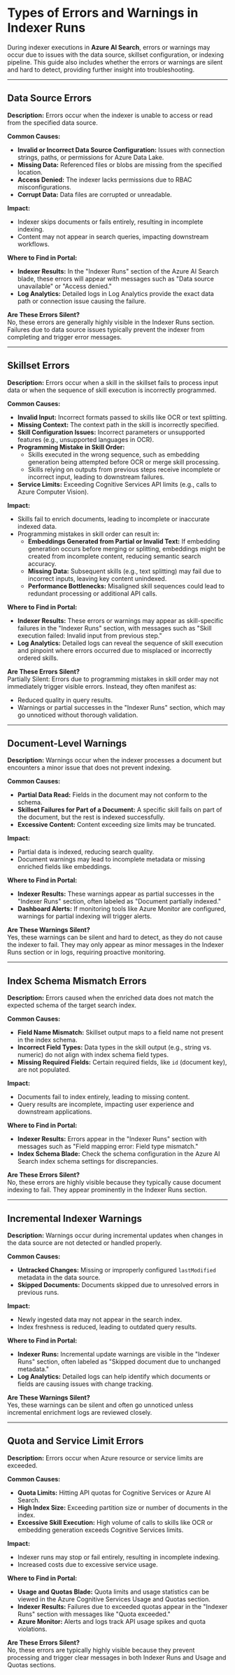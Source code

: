 # Types of Errors and Warnings in Indexer Runs  

During indexer executions in **Azure AI Search**, errors or warnings may occur due to issues with the data source, skillset configuration, or indexing pipeline. This guide also includes whether the errors or warnings are silent and hard to detect, providing further insight into troubleshooting.  

---

## Data Source Errors  

**Description:** Errors occur when the indexer is unable to access or read from the specified data source.  

**Common Causes:**  
- **Invalid or Incorrect Data Source Configuration:** Issues with connection strings, paths, or permissions for Azure Data Lake.  
- **Missing Data:** Referenced files or blobs are missing from the specified location.  
- **Access Denied:** The indexer lacks permissions due to RBAC misconfigurations.  
- **Corrupt Data:** Data files are corrupted or unreadable.  

**Impact:**  
- Indexer skips documents or fails entirely, resulting in incomplete indexing.  
- Content may not appear in search queries, impacting downstream workflows.  

**Where to Find in Portal:**  
- **Indexer Results:** In the "Indexer Runs" section of the Azure AI Search blade, these errors will appear with messages such as "Data source unavailable" or "Access denied."  
- **Log Analytics:** Detailed logs in Log Analytics provide the exact data path or connection issue causing the failure.  

**Are These Errors Silent?**  
No, these errors are generally highly visible in the Indexer Runs section. Failures due to data source issues typically prevent the indexer from completing and trigger error messages.  

---

## Skillset Errors  

**Description:** Errors occur when a skill in the skillset fails to process input data or when the sequence of skill execution is incorrectly programmed.  

**Common Causes:**  
- **Invalid Input:** Incorrect formats passed to skills like OCR or text splitting.  
- **Missing Context:** The context path in the skill is incorrectly specified.  
- **Skill Configuration Issues:** Incorrect parameters or unsupported features (e.g., unsupported languages in OCR).  
- **Programming Mistake in Skill Order:**  
  - Skills executed in the wrong sequence, such as embedding generation being attempted before OCR or merge skill processing.  
  - Skills relying on outputs from previous steps receive incomplete or incorrect input, leading to downstream failures.  
- **Service Limits:** Exceeding Cognitive Services API limits (e.g., calls to Azure Computer Vision).  

**Impact:**  
- Skills fail to enrich documents, leading to incomplete or inaccurate indexed data.  
- Programming mistakes in skill order can result in:  
  - **Embeddings Generated from Partial or Invalid Text:** If embedding generation occurs before merging or splitting, embeddings might be created from incomplete content, reducing semantic search accuracy.  
  - **Missing Data:** Subsequent skills (e.g., text splitting) may fail due to incorrect inputs, leaving key content unindexed.  
  - **Performance Bottlenecks:** Misaligned skill sequences could lead to redundant processing or additional API calls.  

**Where to Find in Portal:**  
- **Indexer Results:** These errors or warnings may appear as skill-specific failures in the "Indexer Runs" section, with messages such as "Skill execution failed: Invalid input from previous step."  
- **Log Analytics:** Detailed logs can reveal the sequence of skill execution and pinpoint where errors occurred due to misplaced or incorrectly ordered skills.  

**Are These Errors Silent?**  
Partially Silent: Errors due to programming mistakes in skill order may not immediately trigger visible errors. Instead, they often manifest as:  
- Reduced quality in query results.  
- Warnings or partial successes in the "Indexer Runs" section, which may go unnoticed without thorough validation.  

---

## Document-Level Warnings  

**Description:** Warnings occur when the indexer processes a document but encounters a minor issue that does not prevent indexing.  

**Common Causes:**  
- **Partial Data Read:** Fields in the document may not conform to the schema.  
- **Skillset Failures for Part of a Document:** A specific skill fails on part of the document, but the rest is indexed successfully.  
- **Excessive Content:** Content exceeding size limits may be truncated.  

**Impact:**  
- Partial data is indexed, reducing search quality.  
- Document warnings may lead to incomplete metadata or missing enriched fields like embeddings.  

**Where to Find in Portal:**  
- **Indexer Results:** These warnings appear as partial successes in the "Indexer Runs" section, often labeled as "Document partially indexed."  
- **Dashboard Alerts:** If monitoring tools like Azure Monitor are configured, warnings for partial indexing will trigger alerts.  

**Are These Warnings Silent?**  
Yes, these warnings can be silent and hard to detect, as they do not cause the indexer to fail. They may only appear as minor messages in the Indexer Runs section or in logs, requiring proactive monitoring.  

---

## Index Schema Mismatch Errors  

**Description:** Errors caused when the enriched data does not match the expected schema of the target search index.  

**Common Causes:**  
- **Field Name Mismatch:** Skillset output maps to a field name not present in the index schema.  
- **Incorrect Field Types:** Data types in the skill output (e.g., string vs. numeric) do not align with index schema field types.  
- **Missing Required Fields:** Certain required fields, like `id` (document key), are not populated.  

**Impact:**  
- Documents fail to index entirely, leading to missing content.  
- Query results are incomplete, impacting user experience and downstream applications.  

**Where to Find in Portal:**  
- **Indexer Results:** Errors appear in the "Indexer Runs" section with messages such as "Field mapping error: Field type mismatch."  
- **Index Schema Blade:** Check the schema configuration in the Azure AI Search index schema settings for discrepancies.  

**Are These Errors Silent?**  
No, these errors are highly visible because they typically cause document indexing to fail. They appear prominently in the Indexer Runs section.  

---

## Incremental Indexer Warnings  

**Description:** Warnings occur during incremental updates when changes in the data source are not detected or handled properly.  

**Common Causes:**  
- **Untracked Changes:** Missing or improperly configured `lastModified` metadata in the data source.  
- **Skipped Documents:** Documents skipped due to unresolved errors in previous runs.  

**Impact:**  
- Newly ingested data may not appear in the search index.  
- Index freshness is reduced, leading to outdated query results.  

**Where to Find in Portal:**  
- **Indexer Runs:** Incremental update warnings are visible in the "Indexer Runs" section, often labeled as "Skipped document due to unchanged metadata."  
- **Log Analytics:** Detailed logs can help identify which documents or fields are causing issues with change tracking.  

**Are These Warnings Silent?**  
Yes, these warnings can be silent and often go unnoticed unless incremental enrichment logs are reviewed closely.  

---

## Quota and Service Limit Errors  

**Description:** Errors occur when Azure resource or service limits are exceeded.  

**Common Causes:**  
- **Quota Limits:** Hitting API quotas for Cognitive Services or Azure AI Search.  
- **High Index Size:** Exceeding partition size or number of documents in the index.  
- **Excessive Skill Execution:** High volume of calls to skills like OCR or embedding generation exceeds Cognitive Services limits.  

**Impact:**  
- Indexer runs may stop or fail entirely, resulting in incomplete indexing.  
- Increased costs due to excessive service usage.  

**Where to Find in Portal:**  
- **Usage and Quotas Blade:** Quota limits and usage statistics can be viewed in the Azure Cognitive Services Usage and Quotas section.  
- **Indexer Results:** Failures due to exceeded quotas appear in the "Indexer Runs" section with messages like "Quota exceeded."  
- **Azure Monitor:** Alerts and logs track API usage spikes and quota violations.  

**Are These Errors Silent?**  
No, these errors are typically highly visible because they prevent processing and trigger clear messages in both Indexer Runs and Usage and Quotas sections.  